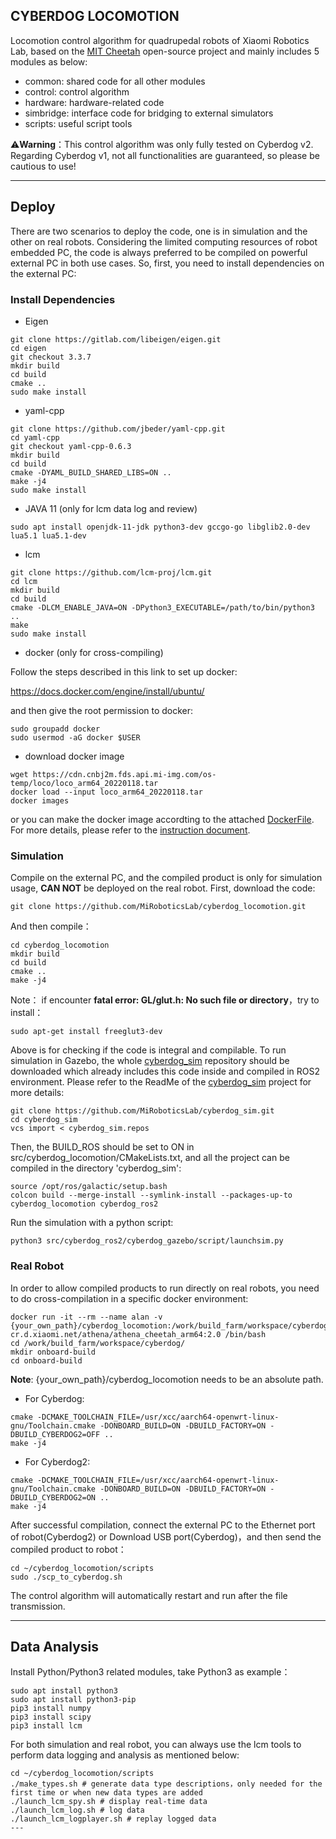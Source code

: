 CYBERDOG LOCOMOTION
---
Locomotion control algorithm for quadrupedal robots of Xiaomi Robotics Lab, based on the [MIT Cheetah](https://github.com/ESP4Ever/Cheetah-Software) open-source project and mainly includes 5 modules as below:
- common: shared code for all other modules
- control: control algorithm
- hardware: hardware-related code
- simbridge: interface code for bridging to external simulators
- scripts: useful script tools

:warning:**Warning**：This control algorithm was only fully tested on Cyberdog v2. Regarding Cyberdog v1, not all functionalities are guaranteed, so please be cautious to use!

---
## Deploy
There are two scenarios to deploy the code, one is in simulation and the other on real robots. Considering the limited computing resources of robot embedded PC, the code is always preferred to be compiled on powerful external PC in both use cases. So, first, you need to install dependencies on the external PC:

### Install Dependencies
- Eigen
```
git clone https://gitlab.com/libeigen/eigen.git
cd eigen
git checkout 3.3.7
mkdir build
cd build
cmake ..
sudo make install
```
- yaml-cpp
```
git clone https://github.com/jbeder/yaml-cpp.git
cd yaml-cpp
git checkout yaml-cpp-0.6.3
mkdir build
cd build
cmake -DYAML_BUILD_SHARED_LIBS=ON ..
make -j4
sudo make install
```
- JAVA 11 (only for lcm data log and review)
```
sudo apt install openjdk-11-jdk python3-dev gccgo-go libglib2.0-dev lua5.1 lua5.1-dev
```
- lcm
```
git clone https://github.com/lcm-proj/lcm.git
cd lcm
mkdir build
cd build
cmake -DLCM_ENABLE_JAVA=ON -DPython3_EXECUTABLE=/path/to/bin/python3 ..
make
sudo make install
```

- docker (only for cross-compiling)

Follow the steps described in this link to set up docker:

https://docs.docker.com/engine/install/ubuntu/

and then give the root permission to docker:
```
sudo groupadd docker
sudo usermod -aG docker $USER
```

- download docker image
```
wget https://cdn.cnbj2m.fds.api.mi-img.com/os-temp/loco/loco_arm64_20220118.tar
docker load --input loco_arm64_20220118.tar
docker images
```
or you can make the docker image accordting to the attached [DockerFile](./docker/Dockerfile). For more details, please refer to the [instruction document](./docker/dockerfile_instructions_en.md).

### Simulation
Compile on the external PC, and the compiled product is only for simulation usage, **CAN NOT** be deployed on the real robot. First, download the code:
```
git clone https://github.com/MiRoboticsLab/cyberdog_locomotion.git
```
And then compile：
```
cd cyberdog_locomotion
mkdir build
cd build
cmake ..
make -j4
```
Note： if encounter **fatal error: GL/glut.h: No such file or directory**，try to install：
```
sudo apt-get install freeglut3-dev
```
Above is for checking if the code is integral and compilable. To run simulation in Gazebo, the whole [cyberdog_sim](https://github.com/MiRoboticsLab/cyberdog_sim) repository should be downloaded which already includes this code inside and compiled in ROS2 environment. Please refer to the ReadMe of the [cyberdog_sim](https://github.com/MiRoboticsLab/cyberdog_sim) project for more details:
```
git clone https://github.com/MiRoboticsLab/cyberdog_sim.git
cd cyberdog_sim
vcs import < cyberdog_sim.repos
```

Then, the BUILD_ROS should be set to ON in src/cyberdog_locomotion/CMakeLists.txt, and all the project can be compiled in the directory 'cyberdog_sim':
```
source /opt/ros/galactic/setup.bash 
colcon build --merge-install --symlink-install --packages-up-to cyberdog_locomotion cyberdog_ros2
```

Run the simulation with a python script:
```
python3 src/cyberdog_ros2/cyberdog_gazebo/script/launchsim.py
```


### Real Robot
In order to allow compiled products to run directly on real robots, you need to do cross-compilation in a specific docker environment:
```
docker run -it --rm --name alan -v {your_own_path}/cyberdog_locomotion:/work/build_farm/workspace/cyberdog cr.d.xiaomi.net/athena/athena_cheetah_arm64:2.0 /bin/bash
cd /work/build_farm/workspace/cyberdog/
mkdir onboard-build
cd onboard-build
```
**Note**: {your_own_path}/cyberdog_locomotion needs to be an absolute path.
- For Cyberdog:
```
cmake -DCMAKE_TOOLCHAIN_FILE=/usr/xcc/aarch64-openwrt-linux-gnu/Toolchain.cmake -DONBOARD_BUILD=ON -DBUILD_FACTORY=ON -DBUILD_CYBERDOG2=OFF ..
make -j4
```
- For Cyberdog2:
```
cmake -DCMAKE_TOOLCHAIN_FILE=/usr/xcc/aarch64-openwrt-linux-gnu/Toolchain.cmake -DONBOARD_BUILD=ON -DBUILD_FACTORY=ON -DBUILD_CYBERDOG2=ON ..
make -j4
```
After successful compilation, connect the external PC to the Ethernet port of robot(Cyberdog2) or Download USB port(Cyberdog)，and then send the compiled product to robot：
```
cd ~/cyberdog_locomotion/scripts
sudo ./scp_to_cyberdog.sh
```
The control algorithm will automatically restart and run after the file transmission.

---
## Data Analysis
Install Python/Python3 related modules, take Python3 as example：
```
sudo apt install python3
sudo apt install python3-pip
pip3 install numpy
pip3 install scipy
pip3 install lcm
```

For both simulation and real robot, you can always use the lcm tools to perform data logging and analysis as mentioned below:
```
cd ~/cyberdog_locomotion/scripts
./make_types.sh # generate data type descriptions，only needed for the first time or when new data types are added
./launch_lcm_spy.sh # display real-time data
./launch_lcm_log.sh # log data
./launch_lcm_logplayer.sh # replay logged data
---
```
